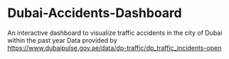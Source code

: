 # Dubai-Accidents-Dashboard
An interactive dashboard to visualize traffic accidents in the city of Dubai within the past year
Data provided by https://www.dubaipulse.gov.ae/data/dp-traffic/dp_traffic_incidents-open

